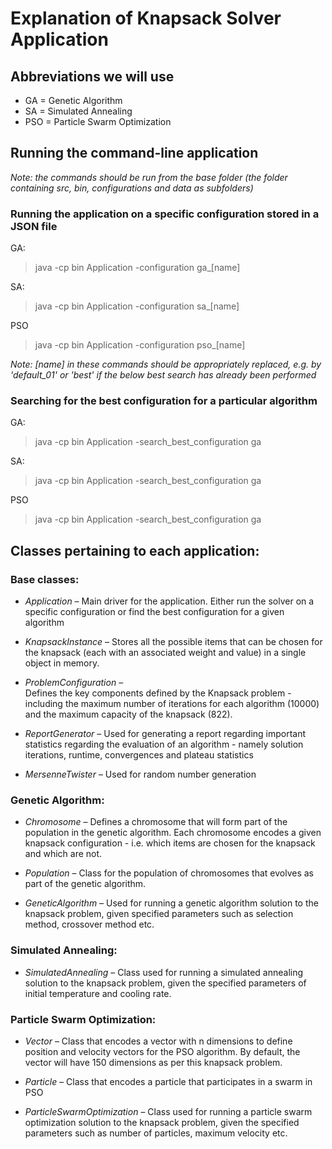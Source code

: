 # Explanation of Knapsack Solver Application

## Abbreviations we will use

* GA = Genetic Algorithm
* SA = Simulated Annealing
* PSO = Particle Swarm Optimization

## Running the command-line application

<em> Note: the commands should be run from the base folder (the folder containing src, bin, configurations and data as subfolders) </em>

### Running the application on a specific configuration stored in a JSON file

GA:

> java -cp bin Application -configuration ga_[name]

SA: 

> java -cp bin Application -configuration sa_[name]

PSO

> java -cp bin Application -configuration pso_[name]

<em> Note: [name] in these commands should be appropriately replaced, e.g. by 'default_01' or 'best' if the below best search has already been performed </em>

### Searching for the best configuration for a particular algorithm

GA:

> java -cp bin Application -search_best_configuration ga

SA: 

> java -cp bin Application -search_best_configuration ga

PSO

> java -cp bin Application -search_best_configuration ga

## Classes pertaining to each application:

###   Base classes:

* <em>Application</em> –
        Main driver for the application. Either run the solver on a specific
        configuration or find the best configuration for a given algorithm

* <em>KnapsackInstance</em> – 
        Stores all the possible items that can be chosen for the knapsack
        (each with an associated weight and value) in a single object in memory.

* <em>ProblemConfiguration</em> –  
        Defines the key components defined by the Knapsack problem - including the
        maximum number of iterations for each algorithm (10000) and the maximum capacity
        of the knapsack (822).

* <em>ReportGenerator</em> – 
        Used for generating a report regarding important statistics regarding
        the evaluation of an algorithm - namely solution iterations, runtime,
        convergences and plateau statistics

* <em>MersenneTwister</em> – 
        Used for random number generation

###  Genetic Algorithm:

* <em>Chromosome</em> – 
    Defines a chromosome that will form part of the population in the genetic
    algorithm. Each chromosome encodes a given knapsack configuration - i.e.
    which items are chosen for the knapsack and which are not.

* <em>Population</em> – 
    Class for the population of chromosomes that evolves as part of the genetic
    algorithm.

* <em>GeneticAlgorithm</em> – 
    Used for running a genetic algorithm solution to the knapsack problem,
    given specified parameters such as selection method, crossover method
    etc.

###   Simulated Annealing:

* <em>SimulatedAnnealing</em> – 
    Class used for running a simulated annealing solution to the knapsack
    problem, given the specified parameters of initial temperature and cooling
    rate.

###   Particle Swarm Optimization:

* <em>Vector</em> – 
    Class that encodes a vector with n dimensions to define position and velocity vectors for the
    PSO algorithm. By default, the vector will have 150 dimensions as per this knapsack problem.

* <em>Particle</em> – 
    Class that encodes a particle that participates in a swarm in PSO

* <em>ParticleSwarmOptimization</em> – 
    Class used for running a particle swarm optimization solution to the knapsack
    problem, given the specified parameters such as number of particles, maximum
    velocity etc.



   
